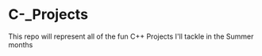 # C-_Projects
This repo will represent all of the fun C++ Projects I'll tackle in the Summer months
